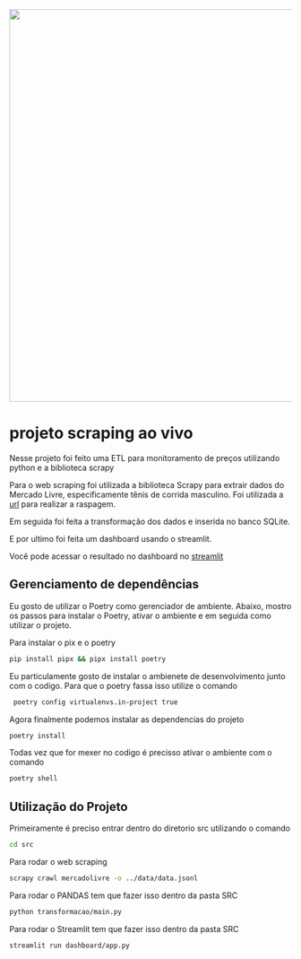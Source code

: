 <div align='center'>
<img src="https://github.com/douglasaturnino/scraping/assets/95532957/b75a4281-9f3d-4537-9ccf-f3726acf8e25"  width=700px/>
</div>

# projeto scraping ao vivo

Nesse projeto foi feito uma ETL para monitoramento de preços utilizando python e a biblioteca scrapy

Para o web scraping foi utilizada a biblioteca Scrapy para extrair dados do Mercado Livre, especificamente tênis de corrida masculino. Foi utilizada a [url]("https://lista.mercadolivre.com.br/tenis-corrida-masculino") para realizar a raspagem.

Em seguida foi feita a transformação dos dados e inserida no banco SQLite.

E por ultimo foi feita um dashboard usando o streamlit.

Você pode acessar o resultado no dashboard no [streamlit](https://etl-para-monitoramento-de-precos.streamlit.app/)

## Gerenciamento de dependências

Eu gosto de utilizar o Poetry como gerenciador de ambiente. Abaixo, mostro os passos para instalar o Poetry, ativar o ambiente e em seguida como utilizar o projeto.

Para instalar o pix e o poetry
```bash
pip install pipx && pipx install poetry
```

Eu particulamente gosto de instalar o ambienete de desenvolvimento junto com o codigo. Para que o poetry fassa isso utilize o comando

```bash
 poetry config virtualenvs.in-project true 
 ```

Agora finalmente podemos instalar as dependencias do projeto
```bash
poetry install
```

Todas vez que for mexer no codigo é precisso ativar o ambiente com o comando
```bash
poetry shell
```
## Utilização do Projeto

Primeiramente é preciso entrar dentro do diretorio src utilizando o comando

```bash
cd src
```

Para rodar o web scraping

```bash
scrapy crawl mercadolivre -o ../data/data.jsonl
```

Para rodar o PANDAS tem que fazer isso dentro da pasta SRC

```bash
python transformacao/main.py
```

Para rodar o Streamlit tem que fazer isso dentro da pasta SRC

```bash
streamlit run dashboard/app.py 
```